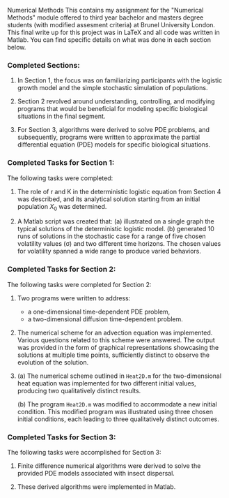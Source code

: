 Numerical Methods
This contains my assignment for the "Numerical Methods" module offered to third year bachelor and masters degree students (with modified assesment criteria) at Brunel University London. This final write up for this project was in LaTeX and all code was written in Matlab. You can find specific details on what was done in each section below.

### Completed Sections:

1. In Section 1, the focus was on familiarizing participants with the logistic growth model and the simple stochastic simulation of populations.

2. Section 2 revolved around understanding, controlling, and modifying programs that would be beneficial for modeling specific biological situations in the final segment.

3. For Section 3, algorithms were derived to solve PDE problems, and subsequently, programs were written to approximate the partial differential equation (PDE) models for specific biological situations.

### Completed Tasks for Section 1:

The following tasks were completed:

1. The role of r and K in the deterministic logistic equation from Section 4 was described, and its analytical solution starting from an initial population $X_0$ was determined.
  
2. A Matlab script was created that:
    (a) illustrated on a single graph the typical solutions of the deterministic logistic model.
    (b) generated 10 runs of solutions in the stochastic case for a range of five chosen volatility values (σ) and two different time horizons. The chosen values for volatility spanned a wide range to produce varied behaviors.

### Completed Tasks for Section 2:

The following tasks were completed for Section 2:

1. Two programs were written to address:
    - a one-dimensional time-dependent PDE problem,
    - a two-dimensional diffusion time-dependent problem.

2. The numerical scheme for an advection equation was implemented. Various questions related to this scheme were answered. The output was provided in the form of graphical representations showcasing the solutions at multiple time points, sufficiently distinct to observe the evolution of the solution.

3. 
    (a) The numerical scheme outlined in `Heat2D.m` for the two-dimensional heat equation was implemented for two different initial values, producing two qualitatively distinct results.
    
    (b) The program `Heat2D.m` was modified to accommodate a new initial condition. This modified program was illustrated using three chosen initial conditions, each leading to three qualitatively distinct outcomes.

### Completed Tasks for Section 3:

The following tasks were accomplished for Section 3:

1. Finite difference numerical algorithms were derived to solve the provided PDE models associated with insect dispersal.

2. These derived algorithms were implemented in Matlab.


